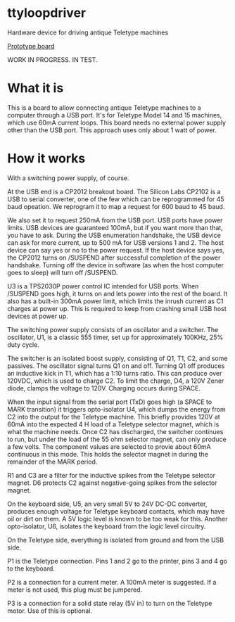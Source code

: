 # ttyloopdriver
Hardware device for driving antique Teletype machines

[Prototype board](board/images/boardpopulatedv1.0.jpg)

WORK IN PROGRESS. IN TEST.

# What it is

This is a board to allow connecting antique Teletype machines to a computer through
a USB port. It's for Teletype Model 14 and 15 machines, which use 60mA current
loops.   This board needs no external power supply other than the USB port.
This approach uses only about 1 watt of power. 


# How it works

With a switching power supply, of course.

At the USB end is a CP2012 breakout board.  The Silicon Labs CP2102 is a USB
to serial converter, one of the few which can be reprogrammed for 45 baud
opeation.  We reprogram it to map a request for 600 baud to 45 baud.

We also set it to request 250mA from the USB port. USB ports have
power limits.  USB devices are guaranteed 100mA, but if you want 
more than that, you have to ask.  During the USB enumeration 
handshake, the USB device can ask for more current, up to 500
mA for USB versions 1 and 2.  The host device can say yes or
no to the power request.  If the host device says yes, the
CP2012 turns on /SUSPEND after successful completion of the
power handshake.  Turning off the device in software (as when
the host computer goes to sleep) will turn off /SUSPEND.

U3 is a TPS2030P power control IC intended for USB ports.  When
/SUSPEND goes high, it turns on and lets power into the rest of
the board.  It also has a built-in 300mA power limit, which
limits the inrush current as C1 charges at power up.  This
is required to keep from crashing small USB host devices at
power up.

The switching power supply consists of an oscillator and a
switcher. The oscillator, U1, is a classic 555 timer, set
up for approximately 100KHz, 25% duty cycle.

The switcher is an isolated boost supply, consisting of
Q1, T1, C2, and some passives.  The oscillator signal
turns Q1 on and off. Turning Q1 off produces an inductive
kick in T1, which has a 1:10 turns ratio.  This can produce
over 120VDC, which is used to charge C2.  To limit the
charge, D4, a 120V Zener diode, clamps the voltage
to 120V. Charging occurs during SPACE.

When the input signal from the serial port (TxD) goes
high (a SPACE to MARK transition) it triggers opto-isolator 
U4, which dumps the energy from C2 into the output for the Teletype machine.
This briefly provides 120V at 60mA into the expected 4 H load
of a Teletype selector magnet, which is what the machine
needs.  Once C2 has discharged, the switcher continues to
run, but under the load of the 55 ohm selector magnet,
can only produce a few volts. The component values are
selected to provie about 60mA continuous in this mode.
This holds the selector magnet in during the remainder of
the MARK period.

R1 and C3 are a filter for the inductive spikes from
the Teletype selector magnet. D6 protects C2 against
negative-going spikes from the selector magnet.

On the keyboard side, U5, an very small 5V to 24V DC-DC
converter, produces enough voltage for Teletype keyboard
contacts, which may have oil or dirt on them.  A 5V
logic level is known to be too weak for this.  Another
opto-isolator, U6, isolates the keyboard from the logic
level circuitry.

On the Teletype side, everything is isolated from ground and from the USB side.

P1 is the Teletype connection. Pins 1 and 2 go to the
printer, pins 3 and 4 go to the keyboard.

P2 is a connection for a current meter.  A 100mA meter
is suggested. If a meter is not used, this plug must
be jumpered.

P3 is a connection for a solid state relay (5V in) to
turn on the Teletype motor.  Use of this is optional.
